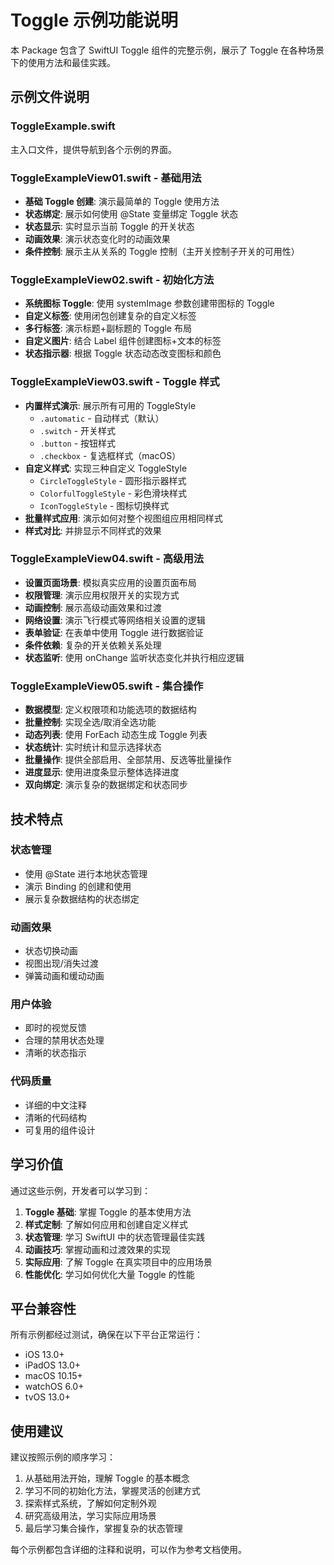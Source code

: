 # Toggle 示例功能说明

本 Package 包含了 SwiftUI Toggle 组件的完整示例，展示了 Toggle 在各种场景下的使用方法和最佳实践。

## 示例文件说明

### ToggleExample.swift

主入口文件，提供导航到各个示例的界面。

### ToggleExampleView01.swift - 基础用法

- **基础 Toggle 创建**: 演示最简单的 Toggle 使用方法
- **状态绑定**: 展示如何使用 @State 变量绑定 Toggle 状态
- **状态显示**: 实时显示当前 Toggle 的开关状态
- **动画效果**: 演示状态变化时的动画效果
- **条件控制**: 展示主从关系的 Toggle 控制（主开关控制子开关的可用性）

### ToggleExampleView02.swift - 初始化方法

- **系统图标 Toggle**: 使用 systemImage 参数创建带图标的 Toggle
- **自定义标签**: 使用闭包创建复杂的自定义标签
- **多行标签**: 演示标题+副标题的 Toggle 布局
- **自定义图片**: 结合 Label 组件创建图标+文本的标签
- **状态指示器**: 根据 Toggle 状态动态改变图标和颜色

### ToggleExampleView03.swift - Toggle 样式

- **内置样式演示**: 展示所有可用的 ToggleStyle
  - `.automatic` - 自动样式（默认）
  - `.switch` - 开关样式
  - `.button` - 按钮样式
  - `.checkbox` - 复选框样式（macOS）
- **自定义样式**: 实现三种自定义 ToggleStyle
  - `CircleToggleStyle` - 圆形指示器样式
  - `ColorfulToggleStyle` - 彩色滑块样式
  - `IconToggleStyle` - 图标切换样式
- **批量样式应用**: 演示如何对整个视图组应用相同样式
- **样式对比**: 并排显示不同样式的效果

### ToggleExampleView04.swift - 高级用法

- **设置页面场景**: 模拟真实应用的设置页面布局
- **权限管理**: 演示应用权限开关的实现方式
- **动画控制**: 展示高级动画效果和过渡
- **网络设置**: 演示飞行模式等网络相关设置的逻辑
- **表单验证**: 在表单中使用 Toggle 进行数据验证
- **条件依赖**: 复杂的开关依赖关系处理
- **状态监听**: 使用 onChange 监听状态变化并执行相应逻辑

### ToggleExampleView05.swift - 集合操作

- **数据模型**: 定义权限项和功能选项的数据结构
- **批量控制**: 实现全选/取消全选功能
- **动态列表**: 使用 ForEach 动态生成 Toggle 列表
- **状态统计**: 实时统计和显示选择状态
- **批量操作**: 提供全部启用、全部禁用、反选等批量操作
- **进度显示**: 使用进度条显示整体选择进度
- **双向绑定**: 演示复杂的数据绑定和状态同步

## 技术特点

### 状态管理

- 使用 @State 进行本地状态管理
- 演示 Binding 的创建和使用
- 展示复杂数据结构的状态绑定

### 动画效果

- 状态切换动画
- 视图出现/消失过渡
- 弹簧动画和缓动动画

### 用户体验

- 即时的视觉反馈
- 合理的禁用状态处理
- 清晰的状态指示

### 代码质量

- 详细的中文注释
- 清晰的代码结构
- 可复用的组件设计

## 学习价值

通过这些示例，开发者可以学习到：

1. **Toggle 基础**: 掌握 Toggle 的基本使用方法
2. **样式定制**: 了解如何应用和创建自定义样式
3. **状态管理**: 学习 SwiftUI 中的状态管理最佳实践
4. **动画技巧**: 掌握动画和过渡效果的实现
5. **实际应用**: 了解 Toggle 在真实项目中的应用场景
6. **性能优化**: 学习如何优化大量 Toggle 的性能

## 平台兼容性

所有示例都经过测试，确保在以下平台正常运行：

- iOS 13.0+
- iPadOS 13.0+
- macOS 10.15+
- watchOS 6.0+
- tvOS 13.0+

## 使用建议

建议按照示例的顺序学习：

1. 从基础用法开始，理解 Toggle 的基本概念
2. 学习不同的初始化方法，掌握灵活的创建方式
3. 探索样式系统，了解如何定制外观
4. 研究高级用法，学习实际应用场景
5. 最后学习集合操作，掌握复杂的状态管理

每个示例都包含详细的注释和说明，可以作为参考文档使用。
